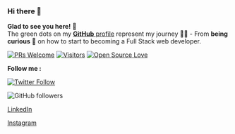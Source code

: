 ### Hi there 👋
**Glad to see you here!** :star_struck: <br> The green dots on my [**GitHub** profile](https://github.com/vinitshahdeo?tab=repositories) represent my journey :running_man: - From **being curious** :thinking: on how to start to becoming a Full Stack web developer.

[![PRs Welcome](https://img.shields.io/badge/PRs-welcome-brightgreen.svg?style=flat&logo=github)](https://github.com/bucharitesh) [![Visitors](https://visitor-badge.glitch.me/badge?page_id=bucharitesh.visitor-badge)](https://github.com/bucharitesh) [![Open Source Love](https://badges.frapsoft.com/os/v2/open-source.svg?v=103)](https://github.com/bucharitesh)

**Follow me :**

[![Twitter Follow](https://img.shields.io/twitter/follow/bucha_ritesh?style=social)](https://twitter.com/bucha_ritesh)

![GitHub followers](https://img.shields.io/github/followers/bucharitesh?label=bucharitesh&style=social)

[LinkedIn](https://www.linkedin.com/in/bucharitesh/)

[Instagram](https://www.instagram.com/bucha._.ritesh/)
